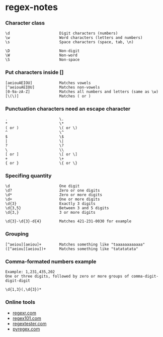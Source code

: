# regex-notes

### Character class
```
\d                      Digit characters (numbers)
\w                      Word characters (letters and numbers)
\s                      Space characters (space, tab, \n)

\D                      Non-digit
\W                      Non-word
\S                      Non-space
```

### Put characters inside []
```
[aeiouAEIOU]            Matches vowels
[^aeiouAEIOU]           Matches non-vowels
[0-9a-zA-Z]             Matches all numbers and letters (same as \w)
[\(\)]                  Matches ( or )
```

### Punctuation characters need an escape character
```
.                       \.
*                       \*
( or )                  \( or \)
^                       \^
$                       \$
|                       \|
?                       \?
\                       \\
[ or ]                  \[ or \]
+                       \+
{ or }                  \{ or \}
```

### Specifing quantity
```
\d                      One digit
\d?                     Zero or one digits
\d*                     Zero or more digits
\d+                     One or more digits
\d{3}                   Exactly 3 digits
\d{3,5}                 Between 3 and 5 digits
\d{3,}                  3 or more digits

\d{3}-\d{3}-d{4}        Matches 421-231-0030 for example
```

### Grouping
```
[^aeiou][aeiou]+        Matches something like "taaaaaaaaaaaa"
([^aeiou][aeiou])+      Matches something like "tatatatata"
```

### Comma-formated numbers example
```
Example: 1,231,435,202
One or three digits, followed by zero or more groups of comma-digit-digit-digit

\d{1,3}(,\d{3})*
```

### Online tools
- [regexr.com](https://regexr.com)
- [regex101.com](https://regex101.com)
- [regextester.com](https://www.regextester.com)
- [pyregex.com](http://www.pyregex.com)
